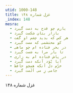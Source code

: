 ```yaml
---
utid: 1000-148
title: غزل شماره ۱۴۸
_index: 148
mesra:
  - یارم چو قدح به دست گیرد
  - بازار بتان شکست گیرد
  - هر کس که بدید چشم او گفت
  - کو محتشمی که مست گیرد
  - در بحر فتاده ام چو ماهی
  - تا یار مرا به شست گیرد
  - در پاش فتاده ام به زاری
  - آیا بّوَد آنکه دست گیرد
  - خرّم دل آنکه همچو حافظ
  - جامی زِ می اَلَست گیرد
---
```

غزل شماره ۱۴۸
